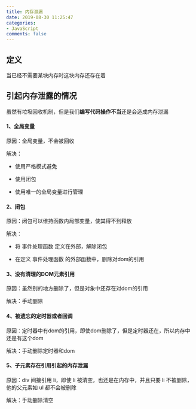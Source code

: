 ```yaml
---
title: 内存泄漏
date: 2019-08-30 11:25:47
categories:
- JavaScript
comments: false
---
```


## 定义

当已经不需要某块内存时这块内存还存在着

<!-- more -->

## 引起内存泄露的情况

虽然有垃圾回收机制，但是我们**编写代码操作不当**还是会造成内存泄漏

#### 1、全局变量
原因：全局变量，不会被回收

解决：

- 使用严格模式避免

- 使用闭包

- 使用唯一的全局变量进行管理

#### 2、闭包
原因：闭包可以维持函数内局部变量，使其得不到释放

解决：

- 将 事件处理函数 定义在外部，解除闭包

- 在定义 事件处理函数 的外部函数中，删除对dom的引用

#### 3、没有清理的DOM元素引用
原因：虽然别的地方删除了，但是对象中还存在对dom的引用

解决：手动删除

#### 4、被遗忘的定时器或者回调
原因：定时器中有dom的引用，即使dom删除了，但是定时器还在，所以内存中还是有这个dom

解决：手动删除定时器和dom

#### 5、子元素存在引用引起的内存泄漏
原因：div 间接引用 li，即使 li 被清空，也还是在内存中，并且只要 li 不被删除，他的父元素如 ul 都不会被删除

解决：手动删除清空